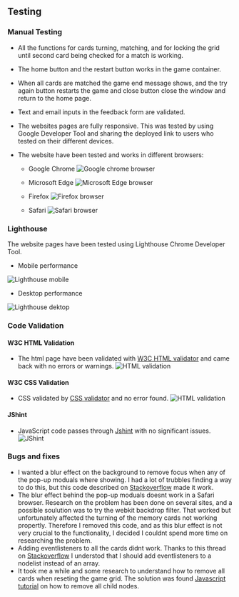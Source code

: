 ## Testing
### Manual Testing
- All the functions for cards turning, matching, and for locking the grid until second card being checked for a match is working.
- The home button and the restart button works in the game container.
- When all cards are matched the game end message shows, and the try again button restarts the game and close button close the window and return to the home page.
- Text and email inputs in the feedback form are validated.
- The websites pages are fully responsive. This was tested by using Google Developer Tool and sharing the deployed link to users who tested on their different devices. 
- The website have been tested and works in different browsers:

  - Google Chrome
 ![Google chrome browser](/docs/README-images/google-chrome-testing.png)

  - Microsoft Edge
 ![Microsoft Edge browser](/docs/README-images/explorer-test.png)

  - Firefox
 ![Firefox browser](/docs/README-images/firefox-test.png)

  - Safari
 ![Safari browser](/docs/README-images/safari-testing.jpg)

### Lighthouse
The website pages have been tested using Lighthouse Chrome Developer Tool.
- Mobile performance 

![Lighthouse mobile](/docs/README-images/lighthouse-mobile.png)

- Desktop performance

![Lighthouse dektop](/docs/README-images/lighthouse-desktop.png)

### Code Validation
#### W3C HTML Validation
- The html page have been validated with [W3C HTML validator](https://validator.w3.org/) and came back with no errors or warnings.
![HTML validation](/docs/README-images/html-validator.png)

#### W3C CSS Validation
- CSS validated by [CSS validator](https://jigsaw.w3.org/css-validator/) and no error found.
![HTML validation](/docs/README-images/css-validator.png)


#### JShint
- JavaScript code passes through [Jshint](https://jshint.com/) with no significant issues.
![JShint](/docs/README-images/jshint.png)


### Bugs and fixes
- I wanted a blur effect on the background to remove focus when any of the pop-up moduals where showing. I had a lot of trubbles finding a way to do this, but this code described on [Stackoverflow](https://stackoverflow.com/questions/61353311/adding-background-blur-via-css-behind-pop-up-modal) made it work. 
- The blur effect behind the pop-up moduals doesnt work in a Safari browser. Research on the problem has been done on several sites, and a possible soulution was to try the webkit backdrop filter. That worked but unfortunately affected the turning of the memory cards not working propertly. Therefore I removed this code, and as this blur effect is not very crucial to the functionality, I decided I couldnt spend more time on researching the problem.
- Adding eventlisteners to all the cards didnt work. Thanks to this thread on [Stackoverflow](https://stackoverflow.com/questions/32027935/addeventlistener-is-not-a-function-why-does-this-error-occur) I understod that I should add eventlisteners to a nodelist instead of an array.
- It took me a while and some research to understand how to remove all cards when reseting the game grid. The solution was found [Javascript tutorial](https://www.javascripttutorial.net/dom/manipulating/remove-all-child-nodes/) on how to remove all child nodes.

